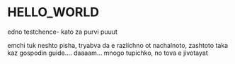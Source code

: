 # HELLO_WORLD
edno testchence- kato za purvi puuut


emchi tuk neshto pisha, tryabva da e razlichno ot nachalnoto, zashtoto taka kaz gospodin guide.... daaaam... 
mnogo tupichko, no tova e jivotayat
